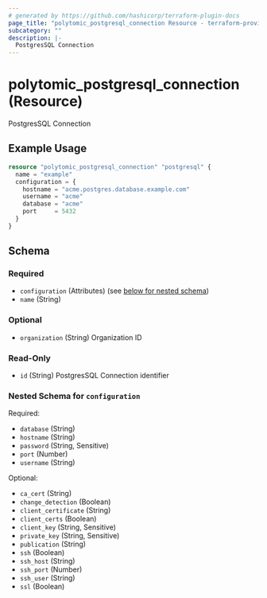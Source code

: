 ```yaml
---
# generated by https://github.com/hashicorp/terraform-plugin-docs
page_title: "polytomic_postgresql_connection Resource - terraform-provider-polytomic"
subcategory: ""
description: |-
  PostgresSQL Connection
---
```


# polytomic_postgresql_connection (Resource)

PostgresSQL Connection

## Example Usage

```terraform
resource "polytomic_postgresql_connection" "postgresql" {
  name = "example"
  configuration = {
    hostname = "acme.postgres.database.example.com"
    username = "acme"
    database = "acme"
    port     = 5432
  }
}
```

<!-- schema generated by tfplugindocs -->
## Schema

### Required

- `configuration` (Attributes) (see [below for nested schema](#nestedatt--configuration))
- `name` (String)

### Optional

- `organization` (String) Organization ID

### Read-Only

- `id` (String) PostgresSQL Connection identifier

<a id="nestedatt--configuration"></a>
### Nested Schema for `configuration`

Required:

- `database` (String)
- `hostname` (String)
- `password` (String, Sensitive)
- `port` (Number)
- `username` (String)

Optional:

- `ca_cert` (String)
- `change_detection` (Boolean)
- `client_certificate` (String)
- `client_certs` (Boolean)
- `client_key` (String, Sensitive)
- `private_key` (String, Sensitive)
- `publication` (String)
- `ssh` (Boolean)
- `ssh_host` (String)
- `ssh_port` (Number)
- `ssh_user` (String)
- `ssl` (Boolean)


